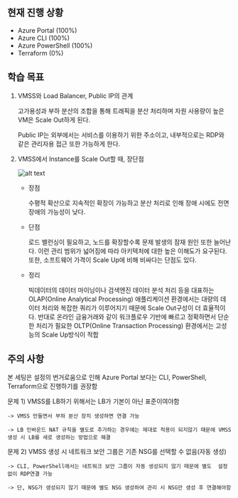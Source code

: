 
## 현재 진행 상황
- Azure Portal (100%)
- Azure CLI (100%)
- Azure PowerShell (100%)
- Terraform (0%)

   
## 학습 목표
1. VMSS와 Load Balancer, Public IP의 관계

    고가용성과 부하 분산의 조합을 통해 트래픽을 분산 처리하며 자원 사용량이 높은 VM은 Scale Out하게 된다.

    Public IP는 외부에서는 서비스를 이용하기 위한 주소이고, 내부적으로는 RDP와 같은 관리자용 접근 또한 가능하게 한다.

2. VMSS에서 Instance를 Scale Out할 때, 장단점

    ![alt text](https://s3.us-west-2.amazonaws.com/secure.notion-static.com/8f56f0c1-21a9-4884-86c8-a2743d839b2b/Untitled.png?X-Amz-Algorithm=AWS4-HMAC-SHA256&X-Amz-Credential=AKIAT73L2G45O3KS52Y5%2F20210129%2Fus-west-2%2Fs3%2Faws4_request&X-Amz-Date=20210129T012535Z&X-Amz-Expires=86400&X-Amz-Signature=2fc315bfda8878a4f41510c65a3455a86c91e328582cf221ef073fc6e2e0392e&X-Amz-SignedHeaders=host&response-content-disposition=filename%20%3D%22Untitled.png%22)  

    - 장점

        수평적 확산으로 지속적인 확장이 가능하고 분산 처리로 인해 장애 시에도 전면 장애의 가능성이 낮다.

    - 단점

        로드 밸런싱이 필요하고, 노드를 확장할수록 문제 발생의 잠재 원인 또한 늘어난다. 이런 관리 범위가 넓어짐에 따라 아키텍처에 대한 높은 이해도가 요구된다. 또한, 소프트웨어 가격이 Scale Up에 비해 비싸다는 단점도 있다.

    - 정리

        빅데이터의 데이터 마이닝이나 검색엔진 데이터 분석 처리 등을 대표하는 
        OLAP(Online Analytical Processing) 애플리케이션 환경에서는 대량의 데이터 처리와 복잡한 쿼리가 이루어지기 때문에 Scale Out구성이 더 효율적이다.
        반대로 온라인 금융거래와 같이 워크플로우 기반에 빠르고 정확하면서 단순한 처리가   필요한 OLTP(Online Transaction Processing) 환경에서는 고성능의 Scale Up방식이 적합

## 주의 사항
   
본 세팅은 설정의 번거로움으로 인해 Azure Portal 보다는 CLI, PowerShell, Terraform으로 진행하기를 권장함

문제 1) VMSS를 LB하기 위해서는 LB가 기본이 아닌 표준이여야함

    -> VMSS 만들면서 부하 분산 장치 생성하면 연결 가능

    -> LB 인바운드 NAT 규칙을 별도로 추가하는 경우에는 제대로 적용이 되지않기 때문에 VMSS 생성 시 LB를 새로 생성하는 방법으로 해결

문제 2) VMSS 생성 시 네트워크 보안 그룹은 기존 NSG를 선택할 수 없음(자동 생성)

    -> CLI, PowerShell에서는 네트워크 보안 그룹이 자동 생성되지 않기 때문에 별도  설정없이 RDP연결 가능

    -> 단, NSG가 생성되지 않기 때문에 별도 NSG 생성하여 관리 시 NSG만 생성 후 연결해야함
